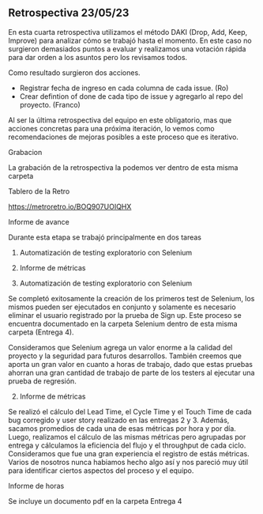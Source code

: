 ## Retrospectiva 23/05/23

En esta cuarta retrospectiva utilizamos el método DAKI (Drop, Add, Keep, Improve) para analizar cómo se trabajó hasta el momento. En este caso no surgieron demasiados puntos a evaluar y realizamos una votación rápida para dar orden a los asuntos pero los revisamos todos.

Como resultado surgieron dos acciones.

- Registrar fecha de ingreso en cada columna de cada issue. (Ro)
- Crear defintion of done de cada tipo de issue y agregarlo al repo del proyecto. (Franco)

Al ser la última retrospectiva del equipo en este obligatorio, mas que acciones concretas para una próxima iteración, lo vemos como recomendaciones de mejoras posibles
a este proceso que es iterativo.

Grabacion

La grabación de la retrospectiva la podemos ver dentro de esta misma carpeta

Tablero de la Retro

https://metroretro.io/BOQ907UOIQHX

Informe de avance

Durante esta etapa se trabajó principalmente en dos tareas
1. Automatización de testing exploratorio con Selenium 
2. Informe de métricas 

1. Automatización de testing exploratorio con Selenium 

Se completó exitosamente la creación de los primeros test de Selenium, los mismos pueden ser ejecutados en conjunto y solamente es necesario eliminar el usuario registrado por la prueba de Sign up. Este proceso se encuentra documentado en la carpeta Selenium dentro de esta misma carpeta (Entrega 4). 

Consideramos que Selenium agrega un valor enorme a la calidad del proyecto y la seguridad para futuros desarrollos. También creemos que aporta un gran valor en cuanto a horas de trabajo, dado que estas pruebas ahorran una gran cantidad de trabajo de parte de los testers al ejecutar una prueba de regresión.

2. Informe de métricas 

Se realizó el cálculo del Lead Time, el Cycle Time y el Touch Time de cada bug corregido y user story realizado en las entregas 2 y 3. Además, sacamos promedios
de cada una de esas métricas por hora y por día. Luego, realizamos el cálculo de las mismas métricas pero agrupadas por entrega y cálculamos la eficiencia del flujo 
y el throughput de cada ciclo. Consideramos que fue una gran experiencia el registro de estás métricas. Varios de nosotros nunca habiamos hecho algo así y nos pareció
muy útil para identificar ciertos aspectos del proceso y el equipo.

Informe de horas

Se incluye un documento pdf en la carpeta Entrega 4
